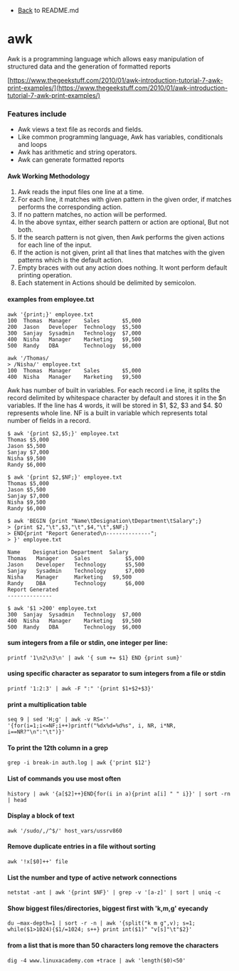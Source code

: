 - [Back](README.md) to README.md

# awk
Awk is a programming language which allows easy manipulation of structured data and the generation of formatted reports

[https://www.thegeekstuff.com/2010/01/awk-introduction-tutorial-7-awk-print-examples/](https://www.thegeekstuff.com/2010/01/awk-introduction-tutorial-7-awk-print-examples/)

### Features include
- Awk views a text file as records and fields.
- Like common programming language, Awk has variables, conditionals and loops
- Awk has arithmetic and string operators.
- Awk can generate formatted reports

#### Awk Working Methodology
1. Awk reads the input files one line at a time.
2. For each line, it matches with given pattern in the given order, if matches performs the corresponding action.
3. If no pattern matches, no action will be performed.
4. In the above syntax, either search pattern or action are optional, But not both.
5. If the search pattern is not given, then Awk performs the given actions for each line of the input.
6. If the action is not given, print all that lines that matches with the given patterns which is the default action.
7. Empty braces with out any action does nothing. It wont perform default printing operation.
8. Each statement in Actions should be delimited by semicolon.

#### examples from employee.txt
```
awk '{print;}' employee.txt
100  Thomas  Manager    Sales       $5,000
200  Jason   Developer  Technology  $5,500
300  Sanjay  Sysadmin   Technology  $7,000
400  Nisha   Manager    Marketing   $9,500
500  Randy   DBA        Technology  $6,000

awk '/Thomas/
> /Nisha/' employee.txt
100  Thomas  Manager    Sales       $5,000
400  Nisha   Manager    Marketing   $9,500
```

Awk has number of built in variables. For each record i.e line, it splits the record delimited by whitespace character by default and stores it in the $n variables. If the line has 4 words, it will be stored in $1, $2, $3 and $4. $0 represents whole line. NF is a built in variable which represents total number of fields in a record.
```
$ awk '{print $2,$5;}' employee.txt
Thomas $5,000
Jason $5,500
Sanjay $7,000
Nisha $9,500
Randy $6,000

$ awk '{print $2,$NF;}' employee.txt
Thomas $5,000
Jason $5,500
Sanjay $7,000
Nisha $9,500
Randy $6,000

$ awk 'BEGIN {print "Name\tDesignation\tDepartment\tSalary";}
> {print $2,"\t",$3,"\t",$4,"\t",$NF;}
> END{print "Report Generated\n--------------";
> }' employee.txt

Name	Designation	Department	Salary
Thomas 	 Manager 	 Sales 	         $5,000
Jason 	 Developer 	 Technology 	 $5,500
Sanjay 	 Sysadmin 	 Technology 	 $7,000
Nisha 	 Manager 	 Marketing 	 $9,500
Randy 	 DBA 	 	 Technology 	 $6,000
Report Generated
--------------

$ awk '$1 >200' employee.txt
300  Sanjay  Sysadmin   Technology  $7,000
400  Nisha   Manager    Marketing   $9,500
500  Randy   DBA        Technology  $6,000
```

#### sum integers from a file or stdin, one integer per line:
```
printf '1\n2\n3\n' | awk '{ sum += $1} END {print sum}'
```

#### using specific character as separator to sum integers from a file or stdin
```
printf '1:2:3' | awk -F ":" '{print $1+$2+$3}'
```

#### print a multiplication table
```
seq 9 | sed 'H;g' | awk -v RS='' '{for(i=1;i<=NF;i++)printf("%dx%d=%d%s", i, NR, i*NR, i==NR?"\n":"\t")}'
```

#### To print the 12th column in a grep
```
grep -i break-in auth.log | awk {'print $12'}
```

#### List of commands you use most often
```
history | awk '{a[$2]++}END{for(i in a){print a[i] " " i}}' | sort -rn | head
```

#### Display a block of text
```
awk '/sudo/,/^$/' host_vars/ussrv860
```

#### Remove duplicate entries in a file without sorting
```
awk '!x[$0]++' file
```

#### List the number and type of active network connections
```
netstat -ant | awk '{print $NF}' | grep -v '[a-z]' | sort | uniq -c
```

#### Show biggest files/directories, biggest first with 'k,m,g' eyecandy
```
du –max-depth=1 | sort -r -n | awk '{split("k m g",v); s=1; while($1>1024){$1/=1024; s++} print int($1)" "v[s]"\t"$2}'
```

#### from a list that is more than 50 characters long remove the characters
```
dig -4 www.linuxacademy.com +trace | awk 'length($0)<50'
```
